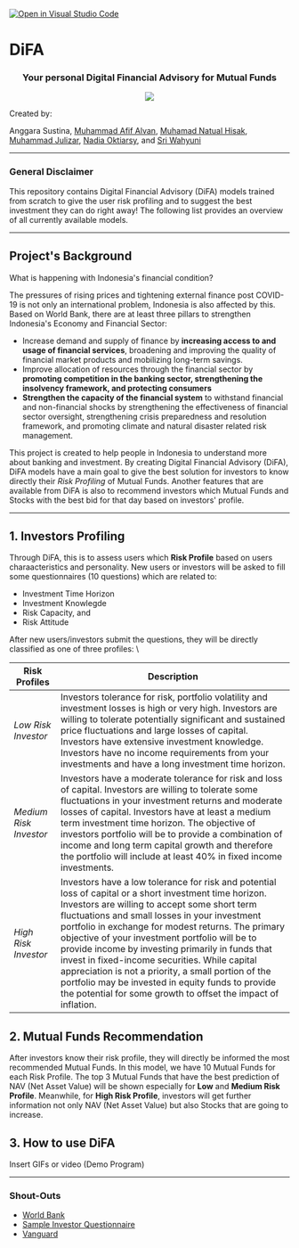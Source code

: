 [![Open in Visual Studio Code](https://classroom.github.com/assets/open-in-vscode-c66648af7eb3fe8bc4f294546bfd86ef473780cde1dea487d3c4ff354943c9ae.svg)](https://classroom.github.com/online_ide?assignment_repo_id=9628777&assignment_repo_type=AssignmentRepo)

# DiFA

<h3 align="center">Your personal Digital Financial Advisory for Mutual Funds</h3>

<p align="center">
  <img src="https://media.discordapp.net/attachments/1053904949265829930/1054578020792414228/logodifa.png?width=636&height=636"></img>
</p>
Created by:

Anggara Sustina, [Muhammad Afif Alvan](https://www.linkedin.com/in/afif-alvan/), [Muhamad Natual Hisak](https://www.linkedin.com/in/natual-hisak-13116719a/), [Muhammad Julizar](https://www.linkedin.com/in/muhammadjulizar/), [Nadia Oktiarsy](https://www.linkedin.com/in/nadiaoktiarsy/), and [Sri Wahyuni](https://www.linkedin.com/in/sri-wahyuni-/)

---
### General Disclaimer
This repository contains Digital Financial Advisory (DiFA) models trained from scratch to give the user risk profiling and to suggest the best investment they can do right away! The following list provides an overview of all currently available models.

---
## Project's Background
What is happening with Indonesia's financial condition?

The pressures of rising prices and tightening external finance post COVID-19 is not only an international problem, Indonesia is also affected by this. Based on World Bank, there are at least three pillars to strengthen Indonesia's Economy and Financial Sector:
- Increase demand and supply of finance by **increasing access to and usage of financial services**, broadening and improving the quality of financial market products and mobilizing long-term savings.
- Improve allocation of resources through the financial sector by **promoting competition in the banking sector, strengthening the insolvency framework, and protecting consumers**
- **Strengthen the capacity of the financial system** to withstand financial and non-financial shocks by strengthening the effectiveness of financial sector oversight, strengthening crisis preparedness and resolution framework, and promoting climate and natural disaster related risk management.

This project is created to help people in Indonesia to understand more about banking and investment. By creating Digital Financial Advisory (DiFA), DiFA models have a main goal to give the best solution for investors to know directly their *Risk Profiling* of Mutual Funds. Another features that are available from DiFA is also to recommend investors which Mutual Funds and Stocks with the best bid for that day based on investors' profile.

---
## 1. Investors Profiling
Through DiFA, this is to assess users which **Risk Profile** based on users charaacteristics and personality. New users or investors will be asked to fill some questionnaires (10 questions) which are related to:
- Investment Time Horizon
- Investment Knowlegde
- Risk Capacity, and 
- Risk Attitude

After new users/investors submit the questions, they will be directly classified as one of three profiles: \

| Risk Profiles        | Description           |
| ------------- |-------------|
| *Low Risk Investor* | Investors tolerance for risk, portfolio volatility and investment losses is high or very high. Investors are willing to tolerate potentially significant and sustained price fluctuations and large losses of capital. Investors have extensive investment knowledge. Investors have no income requirements from your investments and have a long investment time horizon. |
| *Medium Risk Investor*| Investors have a moderate tolerance for risk and loss of capital. Investors are willing to tolerate some fluctuations in your investment returns and moderate losses of capital. Investors have at least a medium term investment time horizon. The objective of investors portfolio will be to provide a combination of income and long term capital growth and therefore the portfolio will include at least 40% in fixed income investments. |
| *High Risk Investor* | Investors have a low tolerance for risk and potential loss of capital or a short investment time horizon. Investors are willing to accept some short term fluctuations and small losses in your investment portfolio in exchange for modest returns. The primary objective of your investment portfolio will be to provide income by investing primarily in funds that invest in fixed-income securities. While capital appreciation is not a priority, a small portion of the portfolio may be invested in equity funds to provide the potential for some growth to offset the impact of inflation.|

## 2. Mutual Funds Recommendation
After investors know their risk profile, they will directly be informed the most recommended Mutual Funds. In this model, we have 10 Mutual Funds for each Risk Profile. The top 3 Mutual Funds that have the best prediction of NAV (Net Asset Value) will be shown especially for **Low** and **Medium Risk Profile**. Meanwhile, for **High Risk Profile**, investors will get further information not only NAV (Net Asset Value) but also Stocks that are going to increase.

## 3. How to use DiFA
Insert GIFs or video (Demo Program)

---
### Shout-Outs
- [World Bank](https://www.worldbank.org/en/country/indonesia/publication/indonesia-economic-prospects-iep-june-2022-financial-deepening-for-stronger-growth-and-sustainable-recovery)
- [Sample Investor Questionnaire](https://mfda.ca/ipq/)
- [Vanguard](https://investor.vanguard.com/home)
